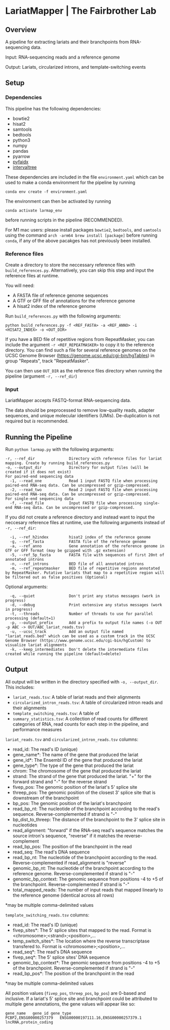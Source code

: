 # LariatMapper | The Fairbrother Lab

## Overview

A pipeline for extracting lariats and their branchpoints from RNA-sequencing data. 

Input: RNA-sequencing reads and a reference genome

Output: Lariats, circularized introns, and template-switching events

## Setup

### Dependencies
This pipeline has the following dependencies:
- bowtie2
- hisat2
- samtools
- bedtools
- python3
- numpy
- pandas
- pyarrow
- [pyfaidx](https://pypi.org/project/pyfaidx/)
- [intervaltree](https://pypi.org/project/intervaltree/)

These dependencies are included in the file `environment.yaml` which can be used to make a conda environment for the pipeline by running

	conda env create -f environment.yaml

The environment can then be activated by running 

	conda activate larmap_env
 
before running scripts in the pipeline (RECOMMENDED).

For M1 mac users: please install packages `bowtie2`, `bedtools`, and `samtools` using the command `arch -arm64 brew install [package]` before running `conda`, if any of the above pacakges has not previously been installed.

### Reference files
Create a directory to store the neccessary reference files with `build_references.py`. Alternatively, you can skip this step and input the reference files at runtime.

You will need:
- A FASTA file of reference genome sequences
- A GTF or GFF file of annotations for the reference genome
- A hisat2 index of the reference genome

Run `build_references.py` with the following arguments:

	python build_references.py -f <REF_FASTA> -a <REF_ANNO> -i <HISAT2_INDEX> -o <OUT_DIR>

If you have a BED file of repetitive regions from RepeatMasker, you can include the argument `-r <REF_REPEATMASKER>` to copy it to the reference directory. You can find such a file for several reference genomes on the UCSC Genome Browser (https://genome.ucsc.edu/cgi-bin/hgTables) in group "Repeats", track "RepeatMasker".

You can then use `OUT_DIR` as the reference files directory when running the pipeline (argument `-r, --ref_dir`)

### Input
LariatMapper accepts FASTQ-format RNA-sequencing data. 

The data should be preprocessed to remove low-quality reads, adapter sequences, and unique molecular identifiers (UMIs). De-duplication is not required but *is* recommended.


## Running the Pipeline
Run `python larmap.py` with the following arguments:

  	-r, --ref_dir				Directory with reference files for lariat mapping. Create by running build_references.py
	-o, --output_dir			Directory for output files (will be created if it does not exist)
	For paired-end sequencing data
	  -1, --read_one			Read 1 input FASTQ file when processing paired-end RNA-seq data. Can be uncompressed or gzip-compressed. 
	  -2, --read_two			Read 2 input FASTQ file when processing paired-end RNA-seq data. Can be uncompressed or gzip-compressed. 
	For single-end sequencing data
	  -f, --read_file			Input FASTQ file when processing single-end RNA-seq data. Can be uncompressed or gzip-compressed.
	
If you did not create a reference directory and instead want to input the neccesary reference files at runtime, use the following arguments instead of `-r, --ref_dir`:

	  -i, --ref_h2index			hisat2 index of the reference genome
	  -g, --ref_fasta			FASTA file of the reference genome
	  -a, --ref_anno			Gene annotation of the reference genome in GTF or GFF format (may be gzipped with .gz extension)
	  -5, --ref_5p_fasta		FASTA file with sequences of first 20nt of annotated introns
	  -n, --ref_introns			BED file of all annotated introns
	  -m, --ref_repeatmasker	BED file of repetitive regions annotated by RepeatMasker. Putative lariats that map to a repetitive region will be filtered out as false positives (Optional)

Optional arguments:

	  -q, --quiet				Don't print any status messages (work in progress)
	  -d, --debug				Print extensive any status messages (work in progress)
	  -t, --threads				Number of threads to use for parallel processing (default=1)
	  -p, --output_prefix		Add a prefix to output file names (-o OUT -p ABC -> OUT/ABC_lariat_reads.tsv)
	  -u, --ucsc_track			Add an output file named "lariat_reads.bed" which can be used as a custom track in the UCSC Genome Browser (https://www.genome.ucsc.edu/cgi-bin/hgCustom) to visualize lariat alignments
	  -k, --keep_intermediates	Don't delete the intermediate files created while running the pipeline (default=delete)
     

## Output
All output will be written in the directory specified with `-o, --output_dir`. This includes:
	
- `lariat_reads.tsv`: A table of lariat reads and their alignments
- `circularized_intron_reads.tsv`: A table of circularized intron reads and their alignments
- `template_switching_reads.tsv`: A table of 
- `summary_statistics.tsv`: A collection of read counts for different categories of RNA, read counts for each step in the pipeline, and performance measures

`lariat_reads.tsv` and `circularized_intron_reads.tsv` columns:

- read_id: The read's ID (unique)
- gene_name*: The name of the gene that produced the lariat 
- gene_id*: The Ensembl ID of the gene that produced the lariat
- gene_type*: The type of the gene that produced the lariat 
- chrom: The chromosome of the gene that produced the lariat
- strand: The strand of the gene that produced the lariat. "+" for the forward strand and "-" for the reverse strand
- fivep_pos: The genomic position of the lariat's 5' splice site 
- threep_pos: The genomic position of the closest 3' splice site that is downstream of the branchpoint
- bp_pos: The genomic position of the lariat's branchpoint 
- read_bp_nt: The nucleotide of the branchpoint according to the read's sequence. Reverse-complemented if strand is "-"
- bp_dist_to_threep: The distance of the branchpoint to the 3' splice site in nucleotides
- read_alignment: "forward" if the RNA-seq read's sequence matches the source intron's sequence, "reverse" if it matches the reverse-complement
- read_bp_pos: The position of the branchpoint in the read
- read_seq: The read's DNA sequence 
- read_bp_nt: The nucleotide of the branchpoint according to the read. Reverse-complemented if read_alignment is "reverse"
- genomic_bp_nt: The nucleotide of the branchpoint according to the reference genome. Reverse-complemented if strand is "-"
- genomic_bp_context: The genomic sequence from positions -4 to +5 of the branchpoint. Reverse-complemented if strand is "-"
- total_mapped_reads: The number of input reads that mapped linearly to the reference genome (identical across all rows)

*may be multiple comma-delimited values

`template_switching_reads.tsv` columns:

- read_id: The read's ID (unique)
- fivep_sites*: The 5' splice sites that mapped to the read. Format is \<chromosome>;\<strand>;\<position>,...
- temp_switch_sites*: The location where the reverse transcriptase transfered to. Format is \<chromosome>;\<position>,...
- read_seq*: The read's DNA sequence
- fivep_seq*: The 5' splice sites' DNA sequence
- genomic_bp_context*: The genomic sequence from positions -4 to +5 of the branchpoint. Reverse-complemented if strand is "-"
- read_bp_pos*: The position of the branchpoint in the read 

*may be multiple comma-delimited values

All position values (`fivep_pos`, `threep_pos`, `bp_pos`) are 0-based and inclusive. If a lariat's 5' splice site and branchpoint could be attributed to multiple gene annotations, the gene values will appear like so:

	gene_name	gene_id	gene_type
	PCBP2,ENSG00000257379	ENSG00000197111.16,ENSG00000257379.1	lncRNA,protein_coding